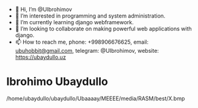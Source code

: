- 👋 Hi, I’m @UIbrohimov
- 👀 I’m interested in programming and system administration.
- 🌱 I’m currently learning django webframework.
- 💞️ I’m looking to collaborate on making powerful web applications with django.
- 📫 How to reach me, phone: +998906676625, email: ubuhobbit@gmail.com, telegram: @UIbrohimov, website: https://ubaydullo.uz

<!---
UIbrohimov/UIbrohimov is a ✨ special ✨ repository because its `README.md` (this file) appears on your GitHub profile.
You can click the Preview link to take a look at your changes.
--->


# Ibrohimo Ubaydullo

/home/ubaydullo/ubaydullo/Ubaaaay/MEEEE/media/RASM/best/X.bmp
